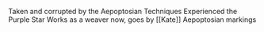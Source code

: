 Taken and corrupted by the Aepoptosian Techniques
Experienced the Purple Star
Works as a weaver now, goes by [[Kate]]
Aepoptosian markings





